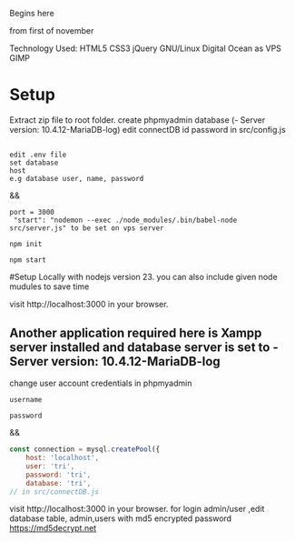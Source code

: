 Begins here

from first of november

Technology Used: HTML5 CSS3 jQuery  GNU/Linux Digital Ocean as VPS GIMP

# Setup
Extract zip file to root folder. 
create phpmyadmin database (- Server version: 10.4.12-MariaDB-log) 
edit connectDB id password in src/config.js
## 
```
edit .env file
set databasehost
e.g database user, name, password
```

&& 

```
port = 3000  
 "start": "nodemon --exec ./node_modules/.bin/babel-node src/server.js" to be set on vps server 

npm init

npm start
```
#Setup Locally with nodejs version 23.
you can also include given node mudules to save time

visit http://localhost:3000 in your browser.

## Another application required here is Xampp server installed and database server is set to - Server version: 10.4.12-MariaDB-log
change user account credentials in phpmyadmin
```
username 

password
```
&&

```js
const connection = mysql.createPool({
    host: 'localhost',
    user: 'tri',
    password: 'tri',
    database: 'tri', 
// in src/connectDB.js

```
visit http://localhost:3000 in your browser.
for login admin/user ,edit database table, admin,users with md5 encrypted password 
https://md5decrypt.net

